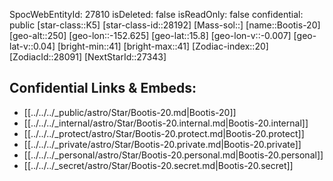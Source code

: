 ﻿---
location: [15.8,-152.625,250]
type: Star
tags:
- astro/Star

---
SpocWebEntityId: 27810
isDeleted: false
isReadOnly: false
confidential: public
[star-class::K5]
[star-class-id::28192]
[Mass-sol::]
[name::Bootis-20]
[geo-alt::250]
[geo-lon::-152.625]
[geo-lat::15.8]
[geo-lon-v::-0.007]
[geo-lat-v::0.04]
[bright-min::41]
[bright-max::41]
[Zodiac-index::20]
[ZodiacId::28091]
[NextStarId::27343]



## Confidential Links & Embeds: 
- [[../../../_public/astro/Star/Bootis-20.md|Bootis-20]] 
- [[../../../_internal/astro/Star/Bootis-20.internal.md|Bootis-20.internal]] 
- [[../../../_protect/astro/Star/Bootis-20.protect.md|Bootis-20.protect]] 
- [[../../../_private/astro/Star/Bootis-20.private.md|Bootis-20.private]] 
- [[../../../_personal/astro/Star/Bootis-20.personal.md|Bootis-20.personal]] 
- [[../../../_secret/astro/Star/Bootis-20.secret.md|Bootis-20.secret]]

